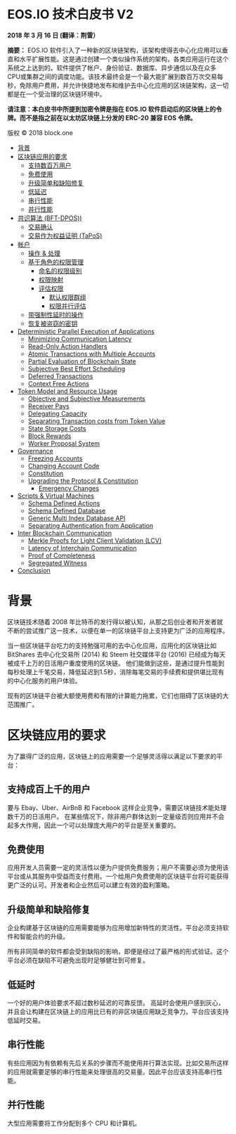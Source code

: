 # EOS.IO 技术白皮书 V2

**2018 年 3 月 16 日 (翻译：荆雷）**

**摘要：** EOS.IO 软件引入了一种新的区块链架构，该架构使得去中心化应用可以垂直和水平扩展性能。这是通过创建一个类似操作系统的架构，各类应用运行在这个系统之上达到的。软件提供了帐户、身份验证、数据库、异步通信以及在众多CPU或集群之间的调度功能。该技术最终会是一个最大能扩展到数百万次交易每秒，免除用户费用，并允许快捷地发布和维护去中心化应用的区块链架构，这一切都是在一个受治理的区块链环境中。

**请注意：本白皮书中所提到加密令牌是指在 EOS.IO 软件启动后的区块链上的令牌。而不是指之前在以太坊区块链上分发的 ERC-20 兼容 EOS 令牌。**

版权 © 2018 block.one


<!-- MarkdownTOC depth=4 autolink=true bracket=round list_bullets="-*+" -->

- [背景](#background)
- [区块链应用的要求](#requirements-for-blockchain-applications)
  * [支持数百万用户](#support-millions-of-users)
  * [免费使用](#free-usage)
  * [升级简单和缺陷修复](#easy-upgrades-and-bug-recovery)
  * [低延迟](#low-latency)
  * [串行性能](#sequential-performance)
  * [并行性能](#parallel-performance)
- [共识算法 (BFT-DPOS))](#consensus-algorithm-bft-dpos)
  * [交易确认](#transaction-confirmation)
  * [交易作为权益证明 (TaPoS)](#transaction-as-proof-of-stake-tapos)
- [帐户](#accounts)
  * [操作 & 处理](#actions--handlers)
  * [基于角色的权限管理](#role-based-permission-management)
    + [命名的权限级别](#named-permission-levels)
    + [权限映射](#permission-mapping)
    + [评估权限](#evaluating-permissions)
      - [默认权限群组](#default-permission-groups)
      - [权限并行评估](#parallel-evaluation-of-permissions)
  * [带强制性延时的操作](#actions-with-mandatory-delay)
  * [恢复被盗窃的密钥](#recovery-from-stolen-keys)
- [Deterministic Parallel Execution of Applications](#deterministic-parallel-execution-of-applications)
  * [Minimizing Communication Latency](#minimizing-communication-latency)
  * [Read-Only Action Handlers](#read-only-action-handlers)
  * [Atomic Transactions with Multiple Accounts](#atomic-transactions-with-multiple-accounts)
  * [Partial Evaluation of Blockchain State](#partial-evaluation-of-blockchain-state)
  * [Subjective Best Effort Scheduling](#subjective-best-effort-scheduling)
  * [Deferred Transactions](#deferred-transactions)
  * [Context Free Actions](#context-free-actions)
- [Token Model and Resource Usage](#token-model-and-resource-usage)
  * [Objective and Subjective Measurements](#objective-and-subjective-measurements)
  * [Receiver Pays](#receiver-pays)
  * [Delegating Capacity](#delegating-capacity)
  * [Separating Transaction costs from Token Value](#separating-transaction-costs-from-token-value)
  * [State Storage Costs](#state-storage-costs)
  * [Block Rewards](#block-rewards)
  * [Worker Proposal System](#worker-proposal-system)
- [Governance](#governance)
  * [Freezing Accounts](#freezing-accounts)
  * [Changing Account Code](#changing-account-code)
  * [Constitution](#constitution)
  * [Upgrading the Protocol & Constitution](#upgrading-the-protocol--constitution)
    + [Emergency Changes](#emergency-changes)
- [Scripts & Virtual Machines](#scripts--virtual-machines)
  * [Schema Defined Actions](#schema-defined-actions)
  * [Schema Defined Database](#schema-defined-database)
  * [Generic Multi Index Database API](#generic-multi-index-database-api)
  * [Separating Authentication from Application](#separating-authentication-from-application)
- [Inter Blockchain Communication](#inter-blockchain-communication)
  * [Merkle Proofs for Light Client Validation \(LCV\)](#merkle-proofs-for-light-client-validation-lcv)
  * [Latency of Interchain Communication](#latency-of-interchain-communication)
  * [Proof of Completeness](#proof-of-completeness)
  * [Segregated Witness](#segregated-witness)
- [Conclusion](#conclusion)

<!-- /MarkdownTOC -->

# 背景

区块链技术随着 2008 年比特币的发行得以被认知，从那之后创业者和开发者就不断的尝试推广这一技术，以便在单一的区块链平台上支持更为广泛的应用程序。

当一些区块链平台吃力的支持勉强可用的去中心化应用，应用化的区块链比如 BitShares 去中心化交易所 (2014) 和 Steem 社交媒体平台 (2016) 已经成为每天被成千上万的日活用户重度使用的区块链。 他们能做到这些，是通过提升性能到每秒处理上千笔交易，降低延迟到1.5秒，消除每笔交易的手续费和提供堪比现有的中心化服务的用户体验。

现有的区块链平台被大额使用费和有限的计算能力拖累，它们也阻碍了区块链的大范围推广。

# 区块链应用的要求

为了赢得广泛的应用，区块链上的应用需要一个足够灵活得以满足以下要求的平台：

## 支持成百上千的用户

要与 Ebay、Uber、AirBnB 和 Facebook 这样企业竞争，需要区块链技术能处理数千万的日活用户。 在某些情况下，除非用户群体达到一定量级否则应用并不会起多大作用，因此一个可以处理庞大用户的平台是至关重要的。

## 免费使用

应用开发人员需要一定的灵活性以便为户提供免费服务；用户不需要必须为使用该平台或从其服务中受益而支付费用。一个给用户免费使用的区块链平台将可能获得更广泛的认可。开发者和企业然后可以建立有效的盈利策略。


## 升级简单和缺陷修复

企业构建基于区块链的应用需要能够为应用增加新特性的灵活性。平台必须支持软件和智能合约的升级。

所有非同简单的软件都会受到缺陷的影响，即便是经过了最严格的形式验证。这个平台必须在缺陷不可避免出现时足够健壮到可修复。

## 低延时

一个好的用户体验要求不超过数秒延迟的可靠反馈。 高延时会使用户感到灰心，并且会让构建在区块链上的应用比已有的非区块链应用缺乏竞争力。平台应该支持低延时交易。

## 串行性能

有些应用因为有依赖有先后关系的步骤而不能使用并行算法实现。比如交易所这样的应用就需要足够的串行性能来处理很高的交易量。因此平台应该支持高串行性能。

## 并行性能

大型应用需要将工作分配到多个 CPU 和计算机。